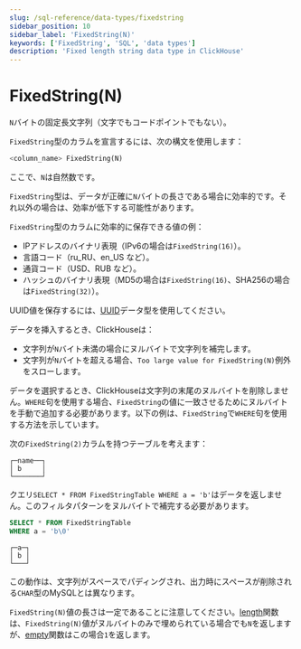 ```yaml
---
slug: /sql-reference/data-types/fixedstring
sidebar_position: 10
sidebar_label: 'FixedString(N)'
keywords: ['FixedString', 'SQL', 'data types']
description: 'Fixed length string data type in ClickHouse'
---
```



# FixedString(N)

`N`バイトの固定長文字列（文字でもコードポイントでもない）。

`FixedString`型のカラムを宣言するには、次の構文を使用します：

``` sql
<column_name> FixedString(N)
```

ここで、`N`は自然数です。

`FixedString`型は、データが正確に`N`バイトの長さである場合に効率的です。それ以外の場合は、効率が低下する可能性があります。

`FixedString`型のカラムに効率的に保存できる値の例：

- IPアドレスのバイナリ表現（IPv6の場合は`FixedString(16)`）。
- 言語コード（ru_RU、en_US など）。
- 通貨コード（USD、RUB など）。
- ハッシュのバイナリ表現（MD5の場合は`FixedString(16)`、SHA256の場合は`FixedString(32)`）。

UUID値を保存するには、[UUID](../../sql-reference/data-types/uuid.md)データ型を使用してください。

データを挿入するとき、ClickHouseは：

- 文字列が`N`バイト未満の場合にヌルバイトで文字列を補完します。
- 文字列が`N`バイトを超える場合、`Too large value for FixedString(N)`例外をスローします。

データを選択するとき、ClickHouseは文字列の末尾のヌルバイトを削除しません。`WHERE`句を使用する場合、`FixedString`の値に一致させるためにヌルバイトを手動で追加する必要があります。以下の例は、`FixedString`で`WHERE`句を使用する方法を示しています。

次の`FixedString(2)`カラムを持つテーブルを考えます：

``` text
┌─name──┐
│ b     │
└───────┘
```

クエリ`SELECT * FROM FixedStringTable WHERE a = 'b'`はデータを返しません。このフィルタパターンをヌルバイトで補完する必要があります。

``` sql
SELECT * FROM FixedStringTable
WHERE a = 'b\0'
```

``` text
┌─a─┐
│ b │
└───┘
```

この動作は、文字列がスペースでパディングされ、出力時にスペースが削除される`CHAR`型のMySQLとは異なります。

`FixedString(N)`値の長さは一定であることに注意してください。[length](/sql-reference/functions/array-functions#length)関数は、`FixedString(N)`値がヌルバイトのみで埋められている場合でも`N`を返しますが、[empty](../../sql-reference/functions/string-functions.md#empty)関数はこの場合`1`を返します。
